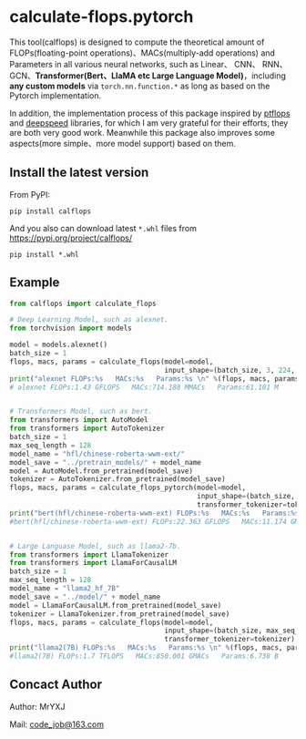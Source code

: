 # calculate-flops.pytorch
This tool(calflops) is designed to compute the theoretical amount of FLOPs(floating-point operations)、MACs(multiply-add operations) and Parameters in all various neural networks, such as Linear、 CNN、 RNN、 GCN、**Transformer(Bert、LlaMA etc Large Language Model)**，including **any custom models** via ```torch.nn.function.*``` as long as based on the Pytorch implementation.

In addition, the implementation process of this package inspired by [ptflops](https://github.com/sovrasov/flops-counter.pytorch) and [deepspeed](https://github.com/microsoft/DeepSpeed/tree/master/deepspeed) libraries, for which I am very grateful for their efforts, they are both very good work. Meanwhile this package also improves some aspects(more simple、more model support) based on them.


## Install the latest version
From PyPI:

```
pip install calflops
```

And you also can download latest `*.whl` files from https://pypi.org/project/calflops/ 
```
pip install *.whl
```

## Example
```python
from calflops import calculate_flops

# Deep Learning Model, such as alexnet.
from torchvision import models

model = models.alexnet()
batch_size = 1
flops, macs, params = calculate_flops(model=model, 
                                      input_shape=(batch_size, 3, 224, 224))
print("alexnet FLOPs:%s   MACs:%s   Params:%s \n" %(flops, macs, params))
# alexnet FLOPs:1.43 GFLOPS   MACs:714.188 MMACs   Params:61.101 M


# Transformers Model, such as bert.
from transformers import AutoModel
from transformers import AutoTokenizer
batch_size = 1
max_seq_length = 128
model_name = "hfl/chinese-roberta-wwm-ext/"
model_save = "../pretrain_models/" + model_name
model = AutoModel.from_pretrained(model_save)
tokenizer = AutoTokenizer.from_pretrained(model_save)
flops, macs, params = calculate_flops_pytorch(model=model, 
                                              input_shape=(batch_size, max_seq_length),
                                              transformer_tokenizer=tokenizer)
print("bert(hfl/chinese-roberta-wwm-ext) FLOPs:%s   MACs:%s   Params:%s \n" %(flops, macs, params))
#bert(hfl/chinese-roberta-wwm-ext) FLOPs:22.363 GFLOPS   MACs:11.174 GMACs   Params:102.268 M 


# Large Languase Model, such as llama2-7b.
from transformers import LlamaTokenizer
from transformers import LlamaForCausalLM
batch_size = 1
max_seq_length = 128
model_name = "llama2_hf_7B"
model_save = "../model/" + model_name
model = LlamaForCausalLM.from_pretrained(model_save)
tokenizer = LlamaTokenizer.from_pretrained(model_save)
flops, macs, params = calculate_flops(model=model,
                                      input_shape=(batch_size, max_seq_length),
                                      transformer_tokenizer=tokenizer)
print("llama2(7B) FLOPs:%s   MACs:%s   Params:%s \n" %(flops, macs, params))
#llama2(7B) FLOPs:1.7 TFLOPS   MACs:850.001 GMACs   Params:6.738 B 
```

## Concact Author

Author: MrYXJ  

Mail: code_job@163.com 